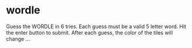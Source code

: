 # wordle
Guess the WORDLE in 6 tries. Each guess must be a valid 5 letter word. Hit the enter button to submit. After each guess, the color of the tiles will change ...
